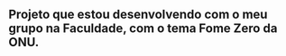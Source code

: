<h2>Projeto que estou desenvolvendo com o meu grupo na Faculdade, com o tema Fome Zero da ONU.</h2>
